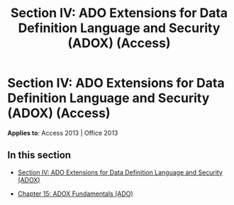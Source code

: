 ﻿---
title: 'Section IV: ADO Extensions for Data Definition Language and Security (ADOX) (Access)'
TOCTitle: 'Section IV: ADO extensions for data definition language and security (ADOX)'
ms:assetid: bce65d14-d9f9-4d1a-b3df-c11cc8054886
ms:mtpsurl: https://msdn.microsoft.com/library/JJ249907(v=office.15)
ms:contentKeyID: 48547421
ms.date: 09/18/2015
mtps_version: v=office.15
---

# Section IV: ADO Extensions for Data Definition Language and Security (ADOX) (Access)


**Applies to**: Access 2013 | Office 2013

## In this section

  - [Section IV: ADO Extensions for Data Definition Language and Security (ADOX)](section-iv-ado-extensions-for-data-definition-language-and-security-adox.md)

  - [Chapter 15: ADOX Fundamentals (ADO)](chapter-15-adox-fundamentals-ado.md)

